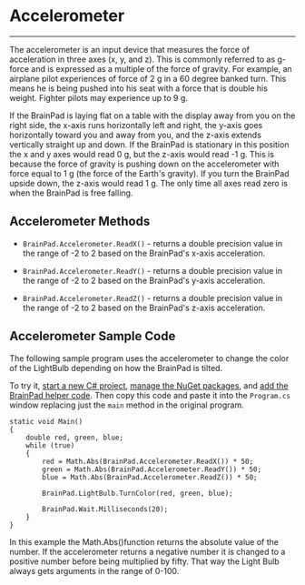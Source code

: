 # Accelerometer
---
The accelerometer is an input device that measures the force of acceleration in three axes (x, y, and z). This is commonly referred to as g-force and is expressed as a multiple of the force of gravity. For example, an airplane pilot experiences of force of 2 g in a 60 degree banked turn. This means he is being pushed into his seat with a force that is double his weight. Fighter pilots may experience up to 9 g.

If the BrainPad is laying flat on a table with the display away from you on the right side, the x-axis runs horizontally left and right, the y-axis goes horizontally toward you and away from you, and the z-axis extends vertically straight up and down. If the BrainPad is stationary in this position the x and y axes would read 0 g, but the z-axis would read -1 g. This is because the force of gravity is pushing down on the accelerometer with force equal to 1 g (the force of the Earth's gravity). If you turn the BrainPad upside down, the z-axis would read 1 g. The only time all axes read zero is when the BrainPad is free falling.  

## Accelerometer Methods

* `BrainPad.Accelerometer.ReadX()` - returns a double precision value in the range of -2 to 2 based on the BrainPad's x-axis acceleration.
 
* `BrainPad.Accelerometer.ReadY()` - returns a double precision value in the range of -2 to 2 based on the BrainPad's y-axis acceleration.

* `BrainPad.Accelerometer.ReadZ()` - returns a double precision value in the range of -2 to 2 based on the BrainPad's z-axis acceleration.

## Accelerometer Sample Code

The following sample program uses the accelerometer to change the color of the LightBulb depending on how the BrainPad is tilted.

To try it, [start a new C# project](../csharp/intro.md#start-a-new-project), [manage the NuGet packages](../csharp/intro.md#manage-the-nuget-packages), and [add the BrainPad helper code](../csharp/intro.md#add-the-brainpad-helper-code). Then copy this code and paste it into the `Program.cs` window replacing just the `main` method in the original program.

```    
static void Main()
{
    double red, green, blue;
    while (true)
    {
        red = Math.Abs(BrainPad.Accelerometer.ReadX()) * 50;
        green = Math.Abs(BrainPad.Accelerometer.ReadY()) * 50;
        blue = Math.Abs(BrainPad.Accelerometer.ReadZ()) * 50;

        BrainPad.LightBulb.TurnColor(red, green, blue);

        BrainPad.Wait.Milliseconds(20);
    }
}
```

In this example the Math.Abs()function returns the absolute value of the number. If the accelerometer returns a negative number it is changed to a positive number before being multiplied by fifty. That way the Light Bulb always gets arguments in the range of 0-100.